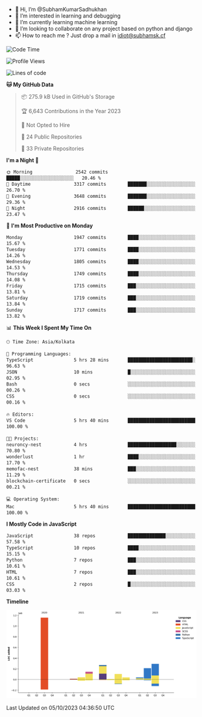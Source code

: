 - 👋 Hi, I’m @SubhamKumarSadhukhan
- 👀 I’m interested in learning and debugging
- 🌱 I’m currently learning machine learning
- 💞️ I’m looking to collaborate on any project based on python and django
- 📫 How to reach me ?
      Just drop a mail in idiot@subhamsk.cf

<!---
SubhamKumarSadhukhan/SubhamKumarSadhukhan is a ✨ special ✨ repository because its `README.md` (this file) appears on your GitHub profile.
You can click the Preview link to take a look at your changes.
--->


<!--START_SECTION:waka-->
![Code Time](http://img.shields.io/badge/Code%20Time-1%2C587%20hrs%2029%20mins-blue)

![Profile Views](http://img.shields.io/badge/Profile%20Views-20-blue)

![Lines of code](https://img.shields.io/badge/From%20Hello%20World%20I%27ve%20Written-2.3%20million%20lines%20of%20code-blue)

**🐱 My GitHub Data** 

> 📦 275.9 kB Used in GitHub's Storage 
 > 
> 🏆 6,643 Contributions in the Year 2023
 > 
> 🚫 Not Opted to Hire
 > 
> 📜 24 Public Repositories 
 > 
> 🔑 33 Private Repositories 
 > 
**I'm a Night 🦉** 

```text
🌞 Morning                2542 commits        █████░░░░░░░░░░░░░░░░░░░░   20.46 % 
🌆 Daytime                3317 commits        ███████░░░░░░░░░░░░░░░░░░   26.70 % 
🌃 Evening                3648 commits        ███████░░░░░░░░░░░░░░░░░░   29.36 % 
🌙 Night                  2916 commits        ██████░░░░░░░░░░░░░░░░░░░   23.47 % 
```
📅 **I'm Most Productive on Monday** 

```text
Monday                   1947 commits        ████░░░░░░░░░░░░░░░░░░░░░   15.67 % 
Tuesday                  1771 commits        ████░░░░░░░░░░░░░░░░░░░░░   14.26 % 
Wednesday                1805 commits        ████░░░░░░░░░░░░░░░░░░░░░   14.53 % 
Thursday                 1749 commits        ████░░░░░░░░░░░░░░░░░░░░░   14.08 % 
Friday                   1715 commits        ███░░░░░░░░░░░░░░░░░░░░░░   13.81 % 
Saturday                 1719 commits        ███░░░░░░░░░░░░░░░░░░░░░░   13.84 % 
Sunday                   1717 commits        ███░░░░░░░░░░░░░░░░░░░░░░   13.82 % 
```


📊 **This Week I Spent My Time On** 

```text
🕑︎ Time Zone: Asia/Kolkata

💬 Programming Languages: 
TypeScript               5 hrs 28 mins       ████████████████████████░   96.63 % 
JSON                     10 mins             █░░░░░░░░░░░░░░░░░░░░░░░░   02.95 % 
Bash                     0 secs              ░░░░░░░░░░░░░░░░░░░░░░░░░   00.26 % 
CSS                      0 secs              ░░░░░░░░░░░░░░░░░░░░░░░░░   00.16 % 

🔥 Editors: 
VS Code                  5 hrs 40 mins       █████████████████████████   100.00 % 

🐱‍💻 Projects: 
neuroncy-nest            4 hrs               ██████████████████░░░░░░░   70.80 % 
wonderlust               1 hr                ████░░░░░░░░░░░░░░░░░░░░░   17.70 % 
memofac-nest             38 mins             ███░░░░░░░░░░░░░░░░░░░░░░   11.29 % 
blockchain-certificate   0 secs              ░░░░░░░░░░░░░░░░░░░░░░░░░   00.21 % 

💻 Operating System: 
Mac                      5 hrs 40 mins       █████████████████████████   100.00 % 
```

**I Mostly Code in JavaScript** 

```text
JavaScript               38 repos            ██████████████░░░░░░░░░░░   57.58 % 
TypeScript               10 repos            ████░░░░░░░░░░░░░░░░░░░░░   15.15 % 
Python                   7 repos             ███░░░░░░░░░░░░░░░░░░░░░░   10.61 % 
HTML                     7 repos             ███░░░░░░░░░░░░░░░░░░░░░░   10.61 % 
CSS                      2 repos             █░░░░░░░░░░░░░░░░░░░░░░░░   03.03 % 
```



**Timeline**

![Lines of Code chart](https://raw.githubusercontent.com/SubhamKumarSadhukhan/SubhamKumarSadhukhan/main/assets/bar_graph.png)


 Last Updated on 05/10/2023 04:36:50 UTC
<!--END_SECTION:waka-->
